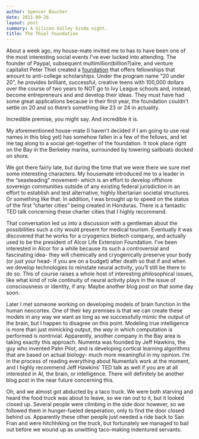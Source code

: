 ```yaml
---
author: Spencer Boucher
date: 2011-09-26
layout: post
summary: A Silicon Valley kinda night.
title: The Thiel Foundation
---
```


About a week ago, my house-mate invited me to has to have been one of the most
interesting social events I’ve ever lucked into attending. The founder of
Paypal, subsequent multimillion(billion?)aire, and venture capitalist Peter
Thiel created a [foundation][] that offers fellowships that amount to
anti-college scholarships. Under the program name "20 under 20", he provides
brilliant, successful, creative teens with 100,000 dollars over the course of
two years to NOT go to Ivy League schools and, instead, become entrepreneurs and
and develop their ideas. They must have had some great applications because in
their first year, the foundation couldn’t settle on 20 and so there’s something
like 23 or 24 in actuality.

Incredible premise, you might say. And incredible it is.

My aforementioned house-mate (I haven’t decided if I am going to use real names
in this blog yet) has somehow fallen in a few of the fellows, and let me tag
along to a social get-together of the foundation. It took place right on the Bay
in the Berkeley marina, surrounded by towering sailboats docked on shore.

We got there fairly late, but during the time that we were there we sure met
some interesting characters. My housemate introduced me to a leader in the
“seasteading” movement- which is an effort to develop offshore sovereign
communities outside of any existing federal jurisdiction in an effort to
establish and test alternative, highly libertarian societal structures. Or
something like that. In addition, I was brought up to speed on the status of the
first “charter cities” being created in Honduras. There is a fantastic TED talk
concerning these charter cities that I highly recommend.

That conversation led us into a discussion with a gentleman about the
possibilities such a city would present for medical tourism. Eventually it was
discovered that he works for a cryogenics biotech company, and actually used to
be the president of Alcor Life Extension Foundation. I’ve been interested in
Alcor for a while because its such a controversial and fascinating idea- they
will chemically and cryogenically preserve your body (or just your head- if you
are on a budget) after death so that if and when we develop technologies to
reinstate neural activity, you’ll still be there to do so. This of course raises
a whole host of interesting philosophical issues, like what kind of role
continuity of neural activity plays in the issue of consciousness or identity,
if any. Maybe another blog post on that some day soon.

Later I met someone working on developing models of brain function in the human
neocortex. One of their key premises is that we can create these models in any
way we want as long as we successfully mimic the output of the brain, but I
happen to disagree on this point. Modeling true intelligence is more than just
mimicking output, the *way* in which computation is performed is
nontrivial. Apparently, another company in the Bay area is taking exactly this
approach. Numenta was founded by Jeff Hawkins, the guy who invented Palm Pilot,
and is developing cortical learning algorithms that are based on actual biology-
much more meaningful in my opinion. I’m in the process of reading everything
about Numenta’s work at the moment, and I highly recommend Jeff Hawkins’ TED
talk as well if you are at all interested in AI, the brain, or
intelligence. There will definitely be another blog post in the near future
concerning this.

Oh, and we almost got abducted by a taco truck. We were both starving and heard
the food truck was about to leave, so we ran out to it, but it looked closed
up. Several people were climbing in the side door however, so we followed them
in hunger-fueled desperation, only to find the door closed behind us. Apparently
these other people just needed a ride back to San Fran and were hitchhiking on
the truck, but fortunately we managed to bail out before we wound up as
unwitting taco-making indentured servants.

[foundation]: www.thielfoundation.org
